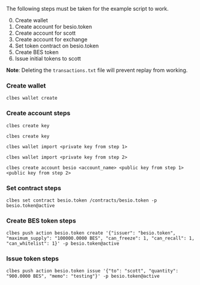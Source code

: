 The following steps must be taken for the example script to work.

0. Create wallet
0. Create account for besio.token
0. Create account for scott
0. Create account for exchange
0. Set token contract on besio.token
0. Create BES token
0. Issue initial tokens to scott

**Note**:
Deleting the `transactions.txt` file will prevent replay from working.


### Create wallet
`clbes wallet create`

### Create account steps
`clbes create key`

`clbes create key`

`clbes wallet import <private key from step 1>`

`clbes wallet import <private key from step 2>`

`clbes create account besio <account_name> <public key from step 1> <public key from step 2>`

### Set contract steps
`clbes set contract besio.token /contracts/besio.token -p besio.token@active`

### Create BES token steps
`clbes push action besio.token create '{"issuer": "besio.token", "maximum_supply": "100000.0000 BES", "can_freeze": 1, "can_recall": 1, "can_whitelist": 1}' -p besio.token@active`

### Issue token steps
`clbes push action besio.token issue '{"to": "scott", "quantity": "900.0000 BES", "memo": "testing"}' -p besio.token@active`

